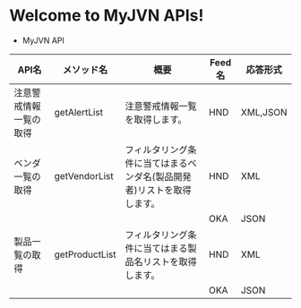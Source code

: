 # Welcome to MyJVN APIs!

* MyJVN API

| API名 | メソッド名 | 概要 | Feed名 | 応答形式 |
| ---- | ---- | ---- | ---- | ---- | 
| 注意警戒情報一覧の取得 | getAlertList | 注意警戒情報一覧を取得します。 | HND | XML,JSON | 
| ベンダ一覧の取得 | getVendorList | フィルタリング条件に当てはまるベンダ名(製品開発者)リストを取得します。 | HND | XML | 
| | | | OKA | JSON | 
| 製品一覧の取得 | getProductList | フィルタリング条件に当てはまる製品名リストを取得します。 | HND | XML | 
| | | | OKA | JSON | 


